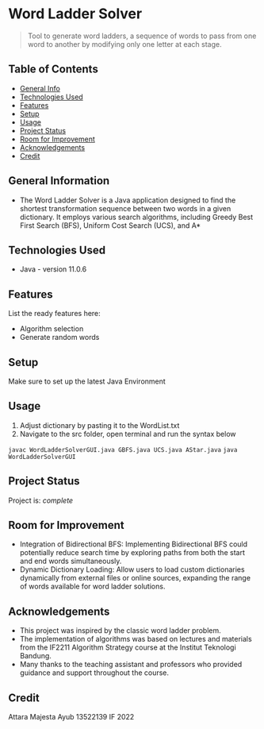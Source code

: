 # Word Ladder Solver

> Tool to generate word ladders, a sequence of words to pass from one word to another by modifying only one letter at each stage.

## Table of Contents

- [General Info](#general-information)
- [Technologies Used](#technologies-used)
- [Features](#features)
- [Setup](#setup)
- [Usage](#usage)
- [Project Status](#project-status)
- [Room for Improvement](#room-for-improvement)
- [Acknowledgements](#acknowledgements)
- [Credit](#credit)

## General Information

- The Word Ladder Solver is a Java application designed to find the shortest transformation sequence between two words in a given dictionary. It employs various search algorithms, including Greedy Best First Search (BFS), Uniform Cost Search (UCS), and A\*

## Technologies Used

- Java - version 11.0.6

## Features

List the ready features here:

- Algorithm selection
- Generate random words

## Setup

Make sure to set up the latest Java Environment

## Usage

1. Adjust dictionary by pasting it to the WordList.txt
2. Navigate to the src folder, open terminal and run the syntax below

`javac WordLadderSolverGUI.java GBFS.java UCS.java AStar.java`
`java WordLadderSolverGUI`

## Project Status

Project is: _complete_

## Room for Improvement

- Integration of Bidirectional BFS: Implementing Bidirectional BFS could potentially reduce search time by exploring paths from both the start and end words simultaneously.
- Dynamic Dictionary Loading: Allow users to load custom dictionaries dynamically from external files or online sources, expanding the range of words available for word ladder solutions.

## Acknowledgements

- This project was inspired by the classic word ladder problem.
- The implementation of algorithms was based on lectures and materials from the IF2211 Algorithm Strategy course at the Institut Teknologi Bandung.
- Many thanks to the teaching assistant and professors who provided guidance and support throughout the course.

## Credit

Attara Majesta Ayub
13522139
IF 2022
